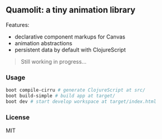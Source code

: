 
Quamolit: a tiny animation library
----

Features:

* declarative component markups for Canvas
* animation abstractions
* persistent data by default with ClojureScript

> Still working in progress...

### Usage

```bash
boot compile-cirru # generate ClojureScript at src/
boot build-simple # build app at target/
boot dev # start develop workspace at target/index.html
```

### License

MIT
